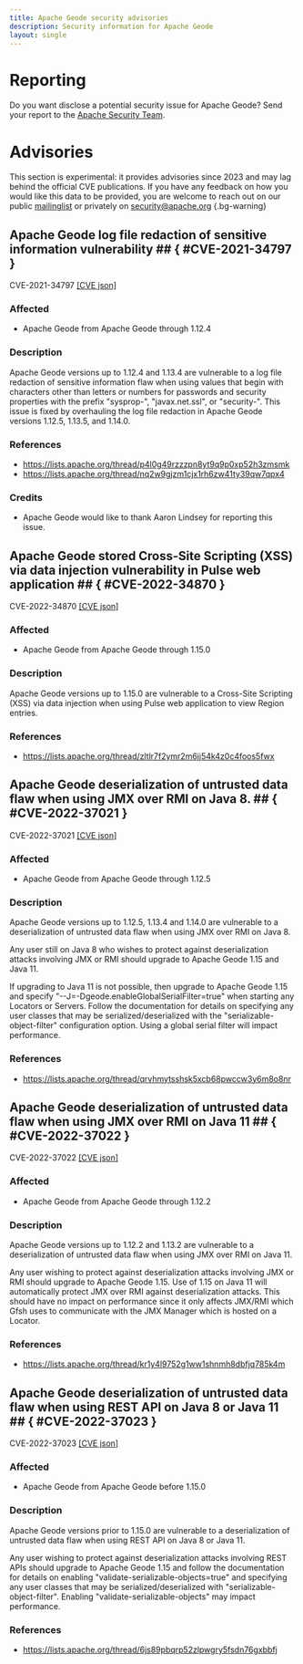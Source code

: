 ```yaml
---
title: Apache Geode security advisories
description: Security information for Apache Geode
layout: single
---
```


# Reporting

Do you want disclose a potential security issue for Apache Geode? Send your report to the [Apache Security Team](mailto:security@apache.org).

# Advisories

This section is experimental: it provides advisories since 2023 and may lag behind the official CVE publications. If you have any feedback on how you would like this data to be provided, you are welcome to reach out on our public [mailinglist](/mailinglist) or privately on [security@apache.org](mailto:security@apache.org)
{.bg-warning}

## Apache Geode log file redaction of sensitive information vulnerability ## { #CVE-2021-34797 }

CVE-2021-34797 [\[CVE json\]](./CVE-2021-34797.cve.json)

### Affected

* Apache Geode from Apache Geode through 1.12.4


### Description

Apache Geode versions up to 1.12.4 and 1.13.4 are vulnerable to a log file redaction of sensitive information flaw when using values that begin with characters other than letters or numbers for passwords and security properties with the prefix "sysprop-", "javax.net.ssl", or "security-". This issue is fixed by overhauling the log file redaction in Apache Geode versions 1.12.5, 1.13.5, and 1.14.0.

### References
* https://lists.apache.org/thread/p4l0g49rzzzpn8yt9q9p0xp52h3zmsmk
* https://lists.apache.org/thread/nq2w9gjzm1cjx1rh6zw41ty39qw7qpx4


### Credits
* Apache Geode would like to thank Aaron Lindsey for reporting this issue.


## Apache Geode stored Cross-Site Scripting (XSS) via data injection vulnerability in Pulse web application ## { #CVE-2022-34870 }

CVE-2022-34870 [\[CVE json\]](./CVE-2022-34870.cve.json)

### Affected

* Apache Geode from Apache Geode through 1.15.0


### Description

Apache Geode versions up to 1.15.0 are vulnerable to a Cross-Site Scripting (XSS) via data injection when using Pulse web application to view Region entries.

### References
* https://lists.apache.org/thread/zltlr7f2ymr2m6jj54k4z0c4foos5fwx


## Apache Geode deserialization of untrusted data flaw when using JMX over RMI on Java 8.  ## { #CVE-2022-37021 }

CVE-2022-37021 [\[CVE json\]](./CVE-2022-37021.cve.json)

### Affected

* Apache Geode from Apache Geode through 1.12.5


### Description

Apache Geode versions up to 1.12.5, 1.13.4 and 1.14.0 are vulnerable to a deserialization of untrusted data flaw when using JMX over RMI on Java 8. 

Any user still on Java 8 who wishes to protect against deserialization attacks involving JMX or RMI should upgrade to Apache Geode 1.15 and Java 11. 

If upgrading to Java 11 is not possible, then upgrade to Apache Geode 1.15 and specify "--J=-Dgeode.enableGlobalSerialFilter=true" when starting any Locators or Servers. Follow the documentation for details on specifying any user classes that may be serialized/deserialized with the "serializable-object-filter" configuration option. Using a global serial filter will impact performance.

### References
* https://lists.apache.org/thread/qrvhmytsshsk5xcb68pwccw3y6m8o8nr


## Apache Geode deserialization of untrusted data flaw when using JMX over RMI on Java 11 ## { #CVE-2022-37022 }

CVE-2022-37022 [\[CVE json\]](./CVE-2022-37022.cve.json)

### Affected

* Apache Geode from Apache Geode through 1.12.2


### Description

Apache Geode versions up to 1.12.2 and 1.13.2 are vulnerable to a deserialization of untrusted data flaw when using JMX over RMI on Java 11.

Any user wishing to protect against deserialization attacks involving JMX or RMI should upgrade to Apache Geode 1.15. Use of 1.15 on Java 11 will automatically protect JMX over RMI against deserialization attacks. This should have no impact on performance since it only affects JMX/RMI which Gfsh uses to communicate with the JMX Manager which is hosted on a Locator.

### References
* https://lists.apache.org/thread/kr1y4l9752g1ww1shnmh8dbfjq785k4m


## Apache Geode deserialization of untrusted data flaw when using REST API on Java 8 or Java 11 ## { #CVE-2022-37023 }

CVE-2022-37023 [\[CVE json\]](./CVE-2022-37023.cve.json)

### Affected

* Apache Geode from Apache Geode before 1.15.0


### Description

Apache Geode versions prior to 1.15.0 are vulnerable to a deserialization of untrusted data flaw when using REST API on Java 8 or Java 11.

Any user wishing to protect against deserialization attacks involving REST APIs should upgrade to Apache Geode 1.15 and follow the documentation for details on enabling "validate-serializable-objects=true" and specifying any user classes that may be serialized/deserialized with "serializable-object-filter". Enabling "validate-serializable-objects" may impact performance.

### References
* https://lists.apache.org/thread/6js89pbqrp52zlpwgry5fsdn76gxbbfj
